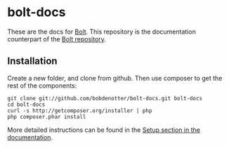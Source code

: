 bolt-docs
=========

These are the docs for [Bolt](http://bolt.cm/). This repository is the documentation counterpart of the [Bolt repository](https://github.com/bobdenotter/bolt).

Installation 
------------

Create a new folder, and clone from github. Then use composer to get the rest of the components:

	git clone git://github.com/bobdenotter/bolt-docs.git bolt-docs
	cd bolt-docs
	curl -s http://getcomposer.org/installer | php
 	php composer.phar install

More detailed instructions can be found in the [Setup section in the documentation](http://docs.bolt.cm/setup).
